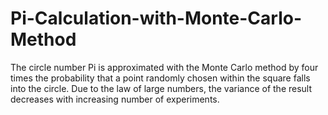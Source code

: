 # Pi-Calculation-with-Monte-Carlo-Method
The circle number Pi is approximated with the Monte Carlo method by four times the probability that a point randomly chosen within the square falls into the circle. Due to the law of large numbers, the variance of the result decreases with increasing number of experiments.
